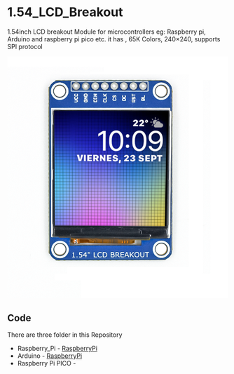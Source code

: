 # 1.54_LCD_Breakout

1.54inch LCD breakout Module for microcontrollers eg: Raspberry pi, Arduino and raspberry pi pico etc. it has , 65K Colors, 240×240, supports SPI protocol

<img src = "https://github.com/sbcshop/1.54_LCD_Breakout_Software/blob/main/Images/img.png"/>

## Code
There are three folder in this Repository
  * Raspberry_Pi -  [RaspberryPi](https://github.com/sbcshop/1.54_LCD_Breakout_Software/tree/main/Raspberry_Pi)
  * Arduino  - [RaspberryPi](https://github.com/sbcshop/1.54_LCD_Breakout_Software/tree/main/Raspberry_Pi)
  * Raspberry Pi PICO - 
